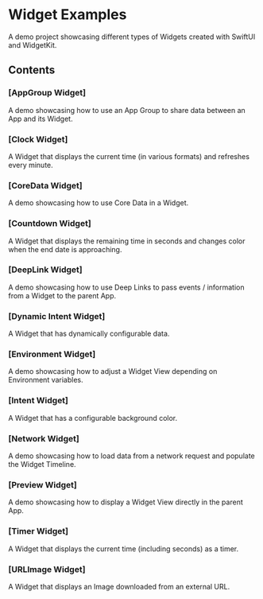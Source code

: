 # Widget Examples

A demo project showcasing different types of Widgets created with SwiftUI and WidgetKit.

## Contents

### [AppGroup Widget]

A demo showcasing how to use an App Group to share data between an App and its Widget.

### [Clock Widget]

A Widget that displays the current time (in various formats) and refreshes every minute.

### [CoreData Widget]

A demo showcasing how to use Core Data in a Widget.

### [Countdown Widget]

A Widget that displays the remaining time in seconds and changes color when the end date is approaching.

### [DeepLink Widget]

A demo showcasing how to use Deep Links to pass events / information from a Widget to the parent App.

### [Dynamic Intent Widget]

A Widget that has dynamically configurable data.

### [Environment Widget]

A demo showcasing how to adjust a Widget View depending on Environment variables.

### [Intent Widget]

A Widget that has a configurable background color.

### [Network Widget]

A demo showcasing how to load data from a network request and populate the Widget Timeline.

### [Preview Widget]

A demo showcasing how to display a Widget View directly in the parent App.

### [Timer Widget]

A Widget that displays the current time (including seconds) as a timer.

### [URLImage Widget]

A Widget that displays an Image downloaded from an external URL.

